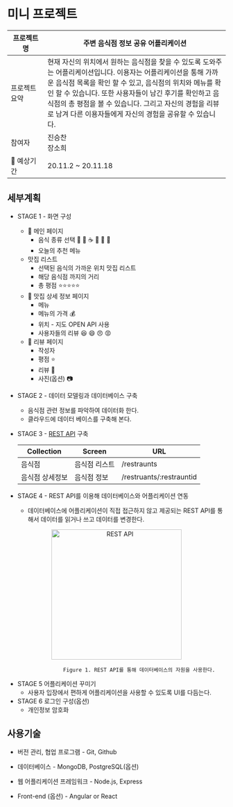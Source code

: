 # 미니 프로젝트

| 프로젝트명 | 주변 음식점 정보 공유 어플리케이션                           |
| ------------------------------ | ------------------------------------------------------------ |
| 프로젝트 요약<img width=300 /> | 현재 자신의 위치에서 원하는 음식점을 찾을 수 있도록 도와주는 어플리케이션입니다. 이용자는 어플리케이션을 통해 가까운 음식점 목록을 확인 할 수 있고, 음식점의 위치와 메뉴를 확인 할 수 있습니다.  또한 사용자들이 남긴 후기를 확인하고 음식점의 총 평점을 볼 수 있습니다.  그리고 자신의 경험을 리뷰로 남겨 다른 이용자들에게 자신의 경험을 공유할 수 있습니다. |
| 참여자                         | 진승찬<br />장소희                                           |
| :date: 예상기간                | 20.11.2 ~ 20.11.18                                           |

## 	세부계획

* STAGE 1 - 화면 구성 

  * :page_facing_up: 메인 페이지 
    * 음식 종류 선택 :pizza: :meat_on_bone: :coffee: :cake: :ramen: :hamburger:
    * 오늘의 추천 메뉴
  * 맛집 리스트
    * 선택된 음식의 가까운 위치 맛집 리스트 
    * 해당 음식점 까지의 거리 
    * 총 평점 :star::star::star::star::star:
  * :page_facing_up: 맛집 상세 정보 페이지 
    * 메뉴 
    * 메뉴의 가격 :moneybag:
    * 위치 - 지도 OPEN API 사용
    * 사용자들의 리뷰 :laughing: :smile: :angry: :rage: 
  * :page_facing_up: 리뷰 페이지 
    * 작성자
    * 평점 :star:
    * 리뷰 :speech_balloon:
    * 사진(옵션) :camera:

* STAGE 2 - 데이터 모델링과 데이터베이스 구축

  * 음식점 관련 정보를 파악하여 데이터화 한다.
  * 클라우드에 데이터 베이스를 구축해 본다.

* STAGE 3 - <a href="https://ko.wikipedia.org/wiki/REST">REST API</a> 구축

  | Collection      | Screen        | URL                      |
  | --------------- | ------------- | ------------------------ |
  | 음식점          | 음식점 리스트 | /restraunts              |
  | 음식점 상세정보 | 음식점 정보   | /restruants/:restrauntid |

* STAGE 4 - REST API를 이용해 데이터베이스와 어플리케이션 연동

  * 데이터베이스에 어플리케이션이 직접 접근하지 않고 제공되는 REST API를 통해서 데이터를 읽거나 쓰고 데이터를 변경한다.


<p align="center">
    <img
      src="https://user-images.githubusercontent.com/73764308/97802855-a8061400-1c89-11eb-8de3-b736beeacd8a.PNG"
      alt="REST API" 
      width="300px"
    />

                      Figure 1. REST API를 통해 데이터베이스의 자원을 사용한다.    
</p>
      

* STAGE 5 어플리케이션 꾸미기
  * 사용자 입장에서 편하게 어플리케이션을 사용할 수 있도록 UI를 다듬는다.
* STAGE 6 로그인 구성(옵션)
  * 개인정보 암호화

## 	사용기술 

* 버전 관리, 협업 프로그램 - Git, Github

* 데이터베이스 - MongoDB, PostgreSQL(옵션)

* 웹 어플리케이션 프레임워크 - Node.js, Express

* Front-end (옵션) - Angular or React
